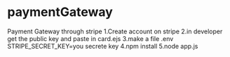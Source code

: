 # paymentGateway
Payment Gateway through stripe
 1.Create account on stripe
 2.in developer get the public key and paste in card.ejs 
 3.make a file .env STRIPE_SECRET_KEY=you secrete key
 4.npm install
 5.node app.js
 
